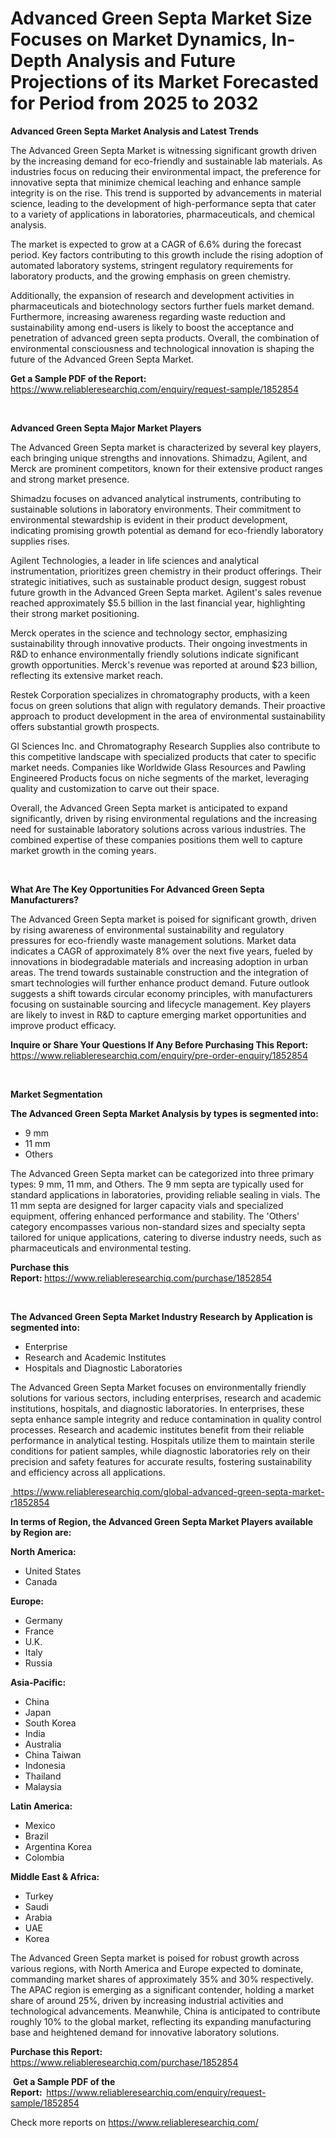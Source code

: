 <p><h1>Advanced Green Septa Market Size Focuses on Market Dynamics, In-Depth Analysis and Future Projections of its Market Forecasted for Period from 2025 to 2032</h1></p><p><strong>Advanced Green Septa Market Analysis and Latest Trends</strong></p>
<p><p>The Advanced Green Septa Market is witnessing significant growth driven by the increasing demand for eco-friendly and sustainable lab materials. As industries focus on reducing their environmental impact, the preference for innovative septa that minimize chemical leaching and enhance sample integrity is on the rise. This trend is supported by advancements in material science, leading to the development of high-performance septa that cater to a variety of applications in laboratories, pharmaceuticals, and chemical analysis.</p><p>The market is expected to grow at a CAGR of 6.6% during the forecast period. Key factors contributing to this growth include the rising adoption of automated laboratory systems, stringent regulatory requirements for laboratory products, and the growing emphasis on green chemistry. </p><p>Additionally, the expansion of research and development activities in pharmaceuticals and biotechnology sectors further fuels market demand. Furthermore, increasing awareness regarding waste reduction and sustainability among end-users is likely to boost the acceptance and penetration of advanced green septa products. Overall, the combination of environmental consciousness and technological innovation is shaping the future of the Advanced Green Septa Market.</p></p>
<p><strong>Get a Sample PDF of the Report:&nbsp;</strong> <a href="https://www.reliableresearchiq.com/enquiry/request-sample/1852854?utm_campaign=2580&utm_medium=2&utm_source=Github&utm_content=ia&utm_term=05032025&utm_id=advanced-green-septa">https://www.reliableresearchiq.com/enquiry/request-sample/1852854</a></p>
<p>&nbsp;</p>
<p><strong>Advanced Green Septa Major Market Players</strong></p>
<p><p>The Advanced Green Septa market is characterized by several key players, each bringing unique strengths and innovations. Shimadzu, Agilent, and Merck are prominent competitors, known for their extensive product ranges and strong market presence. </p><p>Shimadzu focuses on advanced analytical instruments, contributing to sustainable solutions in laboratory environments. Their commitment to environmental stewardship is evident in their product development, indicating promising growth potential as demand for eco-friendly laboratory supplies rises.</p><p>Agilent Technologies, a leader in life sciences and analytical instrumentation, prioritizes green chemistry in their product offerings. Their strategic initiatives, such as sustainable product design, suggest robust future growth in the Advanced Green Septa market. Agilent's sales revenue reached approximately $5.5 billion in the last financial year, highlighting their strong market positioning.</p><p>Merck operates in the science and technology sector, emphasizing sustainability through innovative products. Their ongoing investments in R&D to enhance environmentally friendly solutions indicate significant growth opportunities. Merck's revenue was reported at around $23 billion, reflecting its extensive market reach.</p><p>Restek Corporation specializes in chromatography products, with a keen focus on green solutions that align with regulatory demands. Their proactive approach to product development in the area of environmental sustainability offers substantial growth prospects.</p><p>Gl Sciences Inc. and Chromatography Research Supplies also contribute to this competitive landscape with specialized products that cater to specific market needs. Companies like Worldwide Glass Resources and Pawling Engineered Products focus on niche segments of the market, leveraging quality and customization to carve out their space.</p><p>Overall, the Advanced Green Septa market is anticipated to expand significantly, driven by rising environmental regulations and the increasing need for sustainable laboratory solutions across various industries. The combined expertise of these companies positions them well to capture market growth in the coming years.</p></p>
<p>&nbsp;</p>
<p><strong>What Are The Key Opportunities For Advanced Green Septa Manufacturers?</strong></p>
<p><p>The Advanced Green Septa market is poised for significant growth, driven by rising awareness of environmental sustainability and regulatory pressures for eco-friendly waste management solutions. Market data indicates a CAGR of approximately 8% over the next five years, fueled by innovations in biodegradable materials and increasing adoption in urban areas. The trend towards sustainable construction and the integration of smart technologies will further enhance product demand. Future outlook suggests a shift towards circular economy principles, with manufacturers focusing on sustainable sourcing and lifecycle management. Key players are likely to invest in R&D to capture emerging market opportunities and improve product efficacy.</p></p>
<p><strong>Inquire or Share Your Questions If Any Before Purchasing This Report:</strong> <a href="https://www.reliableresearchiq.com/enquiry/pre-order-enquiry/1852854?utm_campaign=2580&utm_medium=2&utm_source=Github&utm_content=ia&utm_term=05032025&utm_id=advanced-green-septa">https://www.reliableresearchiq.com/enquiry/pre-order-enquiry/1852854</a></p>
<p>&nbsp;</p>
<p><strong>Market Segmentation</strong></p>
<p><strong>The Advanced Green Septa Market Analysis by types is segmented into:</strong></p>
<p><ul><li>9 mm</li><li>11 mm</li><li>Others</li></ul></p>
<p><p>The Advanced Green Septa market can be categorized into three primary types: 9 mm, 11 mm, and Others. The 9 mm septa are typically used for standard applications in laboratories, providing reliable sealing in vials. The 11 mm septa are designed for larger capacity vials and specialized equipment, offering enhanced performance and stability. The 'Others' category encompasses various non-standard sizes and specialty septa tailored for unique applications, catering to diverse industry needs, such as pharmaceuticals and environmental testing.</p></p>
<p><strong>Purchase this Report:&nbsp;</strong><a href="https://www.reliableresearchiq.com/purchase/1852854?utm_campaign=2580&utm_medium=2&utm_source=Github&utm_content=ia&utm_term=05032025&utm_id=advanced-green-septa">https://www.reliableresearchiq.com/purchase/1852854</a></p>
<p>&nbsp;</p>
<p><strong>The Advanced Green Septa Market Industry Research by Application is segmented into:</strong></p>
<p><ul><li>Enterprise</li><li>Research and Academic Institutes</li><li>Hospitals and Diagnostic Laboratories</li></ul></p>
<p><p>The Advanced Green Septa Market focuses on environmentally friendly solutions for various sectors, including enterprises, research and academic institutions, hospitals, and diagnostic laboratories. In enterprises, these septa enhance sample integrity and reduce contamination in quality control processes. Research and academic institutes benefit from their reliable performance in analytical testing. Hospitals utilize them to maintain sterile conditions for patient samples, while diagnostic laboratories rely on their precision and safety features for accurate results, fostering sustainability and efficiency across all applications.</p></p>
<p><a href="https://www.reliableresearchiq.com/global-advanced-green-septa-market-r1852854?utm_campaign=2580&utm_medium=2&utm_source=Github&utm_content=ia&utm_term=05032025&utm_id=advanced-green-septa">&nbsp;https://www.reliableresearchiq.com/global-advanced-green-septa-market-r1852854</a></p>
<p><strong>In terms of Region, the Advanced Green Septa Market Players available by Region are:</strong></p>
<p>
    <p> <strong> North America: </strong>
        <ul>
            <li>United States</li>
            <li>Canada</li>
        </ul>
        </p> 
    <p> <strong> Europe: </strong>
        <ul>
            <li>Germany</li>
            <li>France</li>
            <li>U.K.</li>
            <li>Italy</li>
            <li>Russia</li>
        </ul>
        </p> 
    <p> <strong> Asia-Pacific: </strong>
        <ul>
            <li>China</li>
            <li>Japan</li>
            <li>South Korea</li>
            <li>India</li>
            <li>Australia</li>
            <li>China Taiwan</li>
            <li>Indonesia</li>
            <li>Thailand</li>
            <li>Malaysia</li>
        </ul>
        </p> 
    <p> <strong> Latin America: </strong>
        <ul>
            <li>Mexico</li>
            <li>Brazil</li>
            <li>Argentina Korea</li>
            <li>Colombia</li>
        </ul>
        </p> 
    <p> <strong> Middle East & Africa: </strong>
        <ul>
            <li>Turkey</li>
            <li>Saudi</li>
            <li>Arabia</li>
            <li>UAE</li>
            <li>Korea</li>
        </ul>
    </p>
    </p>
<p><p>The Advanced Green Septa market is poised for robust growth across various regions, with North America and Europe expected to dominate, commanding market shares of approximately 35% and 30% respectively. The APAC region is emerging as a significant contender, holding a market share of around 25%, driven by increasing industrial activities and technological advancements. Meanwhile, China is anticipated to contribute roughly 10% to the global market, reflecting its expanding manufacturing base and heightened demand for innovative laboratory solutions.</p></p>
<p><strong>Purchase this Report: </strong><a href="https://www.reliableresearchiq.com/purchase/1852854?utm_campaign=2580&utm_medium=2&utm_source=Github&utm_content=ia&utm_term=05032025&utm_id=advanced-green-septa">https://www.reliableresearchiq.com/purchase/1852854</a></p>
<p>&nbsp;<strong>Get a Sample PDF of the Report:&nbsp;&nbsp;</strong><a href="https://www.reliableresearchiq.com/enquiry/request-sample/1852854?utm_campaign=2580&utm_medium=2&utm_source=Github&utm_content=ia&utm_term=05032025&utm_id=advanced-green-septa">https://www.reliableresearchiq.com/enquiry/request-sample/1852854</a></p>
<p><strong></strong></p>
<p>Check more reports on <a href="https://www.reliableresearchiq.com/?utm_campaign=2580&utm_medium=2&utm_source=Github&utm_content=ia&utm_term=05032025&utm_id=advanced-green-septa">https://www.reliableresearchiq.com/</a></p>